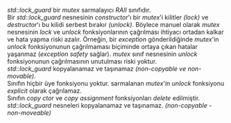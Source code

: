 _std::lock_guard_ bir _mutex_ sarmalayıcı _RAII_ sınıfıdır. <br>
Bir _std::lock_guard_ nesnesinin _constructor_'ı bir _mutex_'i kilitler _(lock)_ ve _destructor_'ı bu kilidi serbest bırakır _(unlock)_. Böylece manuel olarak _mutex_ nesnesinin _lock_ ve _unlock_ fonksiyonlarının çağrılması ihtiyacı ortadan kalkar ve hata yapma riski azalır. Örneğin, bir _exception_ gönderildiğinde _mutex_'in _unlock_ fonksiyonunun çağrılmaması biçiminde ortaya çıkan hatalar yaşanmaz (_exception safety_ sağlar). _mutex_ sınıf nesnesinin _unlock_ fonksiyonunun çağrılmasının unutulması riski yoktur.<br>
_std::lock_guard_ kopyalanamaz ve taşınamaz _(non-copyable ve non-movable)_.<br>
Sınıfın hiçbir üye fonksiyonu yoktur. sarmalanan _mutex_'in _unlock_ fonksiyonu _explicit_ olarak çağrılamaz.<br>
Sınıfın _copy ctor_ ve _copy assignment_ fonksiyonları _delete_ edilmiştir. _std::lock_guard_ nesneleri kopyalanamaz ve taşınamaz. _(non-copyable - non-moveable)_
